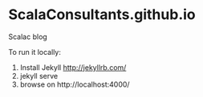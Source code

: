 ScalaConsultants.github.io
==========================

Scalac blog 

To run it locally:

1. Install Jekyll http://jekyllrb.com/
2. jekyll serve
3. browse on http://localhost:4000/

